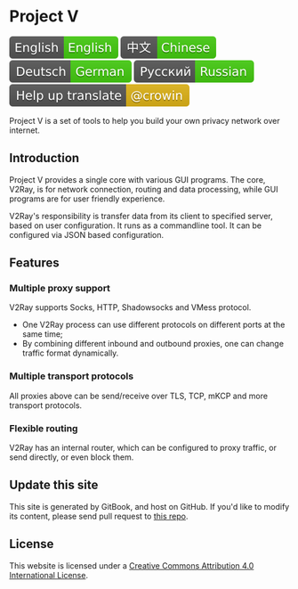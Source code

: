 # Project V

[![English][1]][2] [![Chinese][3]][4] [![German][5]][6] [![Russian][7]][8] [![Translate][9]][10]

[1]: resources/english.svg
[2]: https://www.v2ray.com/en/
[3]: resources/chinese.svg
[4]: https://www.v2ray.com/
[5]: resources/german.svg
[6]: https://www.v2ray.com/de/
[7]: resources/russian.svg
[8]: https://www.v2ray.com/ru/
[9]: resources/lang.svg
[10]: https://crowdin.com/project/v2ray

Project V is a set of tools to help you build your own privacy network over internet.

## Introduction

Project V provides a single core with various GUI programs. The core, V2Ray, is for network connection, routing and data processing, while GUI programs are for user friendly experience.

V2Ray's responsibility is transfer data from its client to specified server, based on user configuration. It runs as a commandline tool. It can be configured via JSON based configuration.

## Features

### Multiple proxy support

V2Ray supports Socks, HTTP, Shadowsocks and VMess protocol.

* One V2Ray process can use different protocols on different ports at the same time;
* By combining different inbound and outbound proxies, one can change traffic format dynamically.

### Multiple transport protocols

All proxies above can be send/receive over TLS, TCP, mKCP and more transport protocols.

### Flexible routing

V2Ray has an internal router, which can be configured to proxy traffic, or send directly, or even block them.

## Update this site

This site is generated by GitBook, and host on GitHub. If you'd like to modify its content, please send pull request to [this repo](https://github.com/v2ray/manual).

## License

This website is licensed under a [Creative Commons Attribution 4.0 International License](https://creativecommons.org/licenses/by/4.0/).
